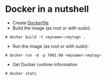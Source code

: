 # Docker in a nutshell

* Create <a href="Dockerfile">Dockerfile</a>
* Build the image (as root or with sudo):

```
# docker build -t <myname>:<mytag> .
```

* Run the image (as root or with sudo):

```
# docker run -d -p 7001:80 <myname>:<mytag>
```

* Get Docker runtime information

```
# docker stats 
```
